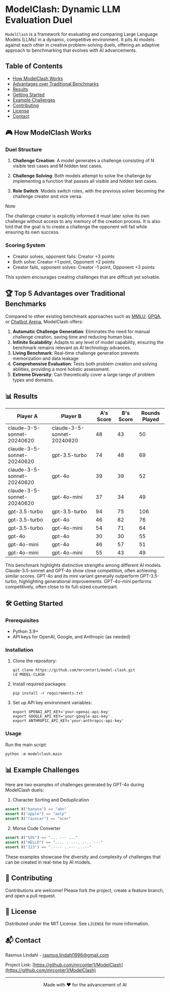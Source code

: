 # ModelClash: Dynamic LLM Evaluation Duel

`ModelClash` is a framework for evaluating and comparing Large Language Models (LLMs) in a dynamic, competitive environment. It pits AI models against each other in creative problem-solving duels, offering an adaptive approach to benchmarking that evolves with AI advancements.

## Table of Contents
- [How ModelClash Works](#-how-modelclash-works)
- [Advantages over Traditional Benchmarks](#-top-5-advantages-over-traditional-benchmarks)
- [Results](#-results)
- [Getting Started](#-getting-started)
- [Example Challenges](#-example-challenges)
- [Contributing](#-contributing)
- [License](#-license)
- [Contact](#-contact)

## 🎮 How ModelClash Works

### Duel Structure

1. **Challenge Creation**: A model generates a challenge consisting of N visible test cases and M hidden test cases.

2. **Challenge Solving**: Both models attempt to solve the challenge by implementing a function that passes all visible and hidden test cases.

3. **Role Switch**: Models switch roles, with the previous solver becoming the challenge creator and vice versa.

> [!NOTE]
>
> The challenge creator is explicitly informed it must later solve its own challenge without access to any memory of the creation process. It is also told that the goal is to create a challenge the opponent will fail while ensuring its own success.

### Scoring System

- Creator solves, opponent fails: Creator +3 points
- Both solve: Creator +1 point, Opponent +2 points
- Creator fails, opponent solves: Creator -1 point, Opponent +3 points

This system encourages creating challenges that are difficult yet solvable.

## 🏆 Top 5 Advantages over Traditional Benchmarks

Compared to other existing benchmark approaches such as [MMLU](https://github.com/hendrycks/test), [GPQA](https://github.com/idavidrein/gpqa), or [Chatbot Arena](https://chat.lmsys.org/), ModelClash offers:

1. **Automatic Challenge Generation**: Eliminates the need for manual challenge creation, saving time and reducing human bias.
2. **Infinite Scalability**: Adapts to any level of model capability, ensuring the benchmark remains relevant as AI technology advances.
3. **Living Benchmark**: Real-time challenge generation prevents memorization and data leakage
4. **Comprehensive Evaluation**: Tests both problem creation and solving abilities, providing a more holistic assessment.
5. **Extreme Diversity**: Can theoretically cover a large range of problem types and domains.

## 📊 Results

| Player A                   | Player B                   | A's Score | B's Score | Rounds Played |
|----------------------------|----------------------------|-----------|-----------|---------------|
| claude-3-5-sonnet-20240620 | claude-3-5-sonnet-20240620 | 48        | 43        | 50            |
| claude-3-5-sonnet-20240620 | gpt-3.5-turbo              | 74        | 48        | 69            |
| claude-3-5-sonnet-20240620 | gpt-4o                     | 39        | 39        | 52            |
| claude-3-5-sonnet-20240620 | gpt-4o-mini                | 37        | 34        | 49            |
| gpt-3.5-turbo              | gpt-3.5-turbo              | 94        | 75        | 106           |
| gpt-3.5-turbo              | gpt-4o                     | 46        | 82        | 76            |
| gpt-3.5-turbo              | gpt-4o-mini                | 54        | 71        | 64            |
| gpt-4o                     | gpt-4o                     | 30        | 30        | 55            |
| gpt-4o-mini                | gpt-4o                     | 46        | 57        | 51            |
| gpt-4o-mini                | gpt-4o-mini                | 55        | 43        | 49            |

This benchmark highlights distinctive strengths among different AI models. Claude-3.5-sonnet and GPT-4o show close competition, often achieving similar scores. GPT-4o and its mini variant generally outperform GPT-3.5-turbo, highlighting generational improvements. GPT-4o-mini performs competitively, often close to its full-sized counterpart.

## 🛠 Getting Started

### Prerequisites

- Python 3.9+
- API keys for OpenAI, Google, and Anthropic (as needed)

### Installation

1. Clone the repository:
   ```
   git clone https://github.com/mrconter1/model-clash.git
   cd MODEL-CLASH
   ```

2. Install required packages:
   ```
   pip install -r requirements.txt
   ```

3. Set up API key environment variables:
   ```
   export OPENAI_API_KEY='your-openai-api-key'
   export GOOGLE_API_KEY='your-google-api-key'
   export ANTHROPIC_API_KEY='your-anthropic-api-key'
   ```

### Usage

Run the main script:

```
python -m modelclash.main
```

## 📊 Example Challenges

Here are two examples of challenges generated by GPT-4o during ModelClash duels:

1. Character Sorting and Deduplication
```python
assert X("banana") == "abn"
assert X("apple") == "aelp"
assert X("racecar") == "acer"
```

2. Morse Code Converter
```python
assert X("SOS") == "... --- ..."
assert X("HELLO") == ".... . .-.. .-.. ---"
assert X("123") == ".---- ..--- ...--"
```

These examples showcase the diversity and complexity of challenges that can be created in real-time by AI models.

## 🤝 Contributing

Contributions are welcome! Please fork the project, create a feature branch, and open a pull request.

## 📜 License

Distributed under the MIT License. See `LICENSE` for more information.

## 📬 Contact

Rasmus Lindahl - rasmus.lindahl1996@gmail.com

Project Link: [https://github.com/mrconter1/ModelClash](https://github.com/mrconter1/ModelClash)

---

<p align="center">Made with ❤️ for the advancement of AI</p>